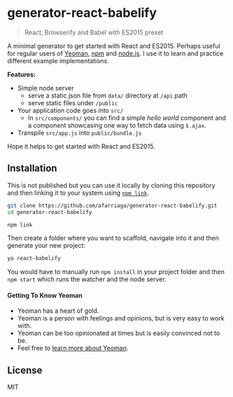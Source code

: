 # generator-react-babelify
> React, Browserify and Babel with ES2015 preset


A minimal generator to get started with React and ES2015. Perhaps useful for regular users of [Yeoman](http://yeoman.io), [npm](https://www.npmjs.com/) and [node.js](https://nodejs.org/). I use it to learn and practice different example implementations.

**Features:**
- Simple node server
  - serve a static json file from `data/` directory at `/api` path
  - serve static files under `/public`
- Your application code goes into `src/`
  - In `src/components/` you can find a simple _hello world_ component and a component showcasing one way to fetch data using `$.ajax`.
- Transpile `src/app.js` into `public/bundle.js`

Hope it helps to get started with React and ES2015.

## Installation

This is not published but you can use it locally by cloning this repository and then linking it to your system using [`npm link`](http://stackoverflow.com/a/24058994).

```bash
git clone https://github.com/afarriaga/generator-react-babelify.git
cd generator-react-babelify

npm link
```

Then create a folder where you want to scaffold, navigate into it and then generate your new project:

```bash
yo react-babelify
```

You would have to manually run `npm install` in your project folder and then `npm start` which runs the watcher and the node server.

#### Getting To Know Yeoman

 * Yeoman has a heart of gold.
 * Yeoman is a person with feelings and opinions, but is very easy to work with.
 * Yeoman can be too opinionated at times but is easily convinced not to be.
 * Feel free to [learn more about Yeoman](http://yeoman.io/).

## License

MIT
